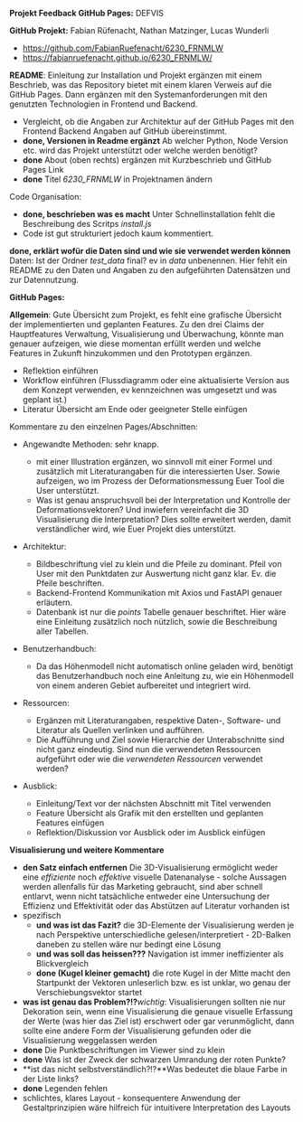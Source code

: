 **Projekt Feedback GitHub Pages:** DEFVIS

**GitHub Projekt:** Fabian Rüfenacht, Nathan Matzinger, Lucas Wunderli

- https://github.com/FabianRuefenacht/6230_FRNMLW
- https://fabianruefenacht.github.io/6230_FRNMLW/

**README**: Einleitung zur Installation und Projekt ergänzen mit einem Beschrieb, was das Repository bietet mit einem klaren Verweis auf die GitHub Pages. Dann ergänzen mit den Systemanforderungen mit den genutzten Technologien in Frontend und Backend.

- Vergleicht, ob die Angaben zur Architektur auf der GitHub Pages mit den Frontend Backend Angaben auf GitHub übereinstimmt.
- **done, Versionen in Readme ergänzt** Ab welcher Python, Node Version etc. wird das Projekt unterstützt oder welche werden benötigt?
- **done** About (oben rechts) ergänzen mit Kurzbeschrieb und GitHub Pages Link
- **done** Titel _6230_FRNMLW_ in Projektnamen ändern

Code Organisation:

- **done, beschrieben was es macht** Unter Schnellinstallation fehlt die Beschreibung des Scritps _install.js_
- Code ist gut strukturiert jedoch kaum kommentiert.

**done, erklärt wofür die Daten sind und wie sie verwendet werden können** Daten: Ist der Ordner _test_data_ final? ev in _data_ unbenennen. Hier fehlt ein README zu den Daten und Angaben zu den aufgeführten Datensätzen und zur Datennutzung.

**GitHub Pages:**

**Allgemein**: Gute Übersicht zum Projekt, es fehlt eine grafische Übersicht der implementierten und geplanten Features. Zu den drei Claims der Hauptfeatures Verwaltung, Visualisierung und Überwachung, könnte man genauer aufzeigen, wie diese momentan erfüllt werden und welche Features in Zukunft hinzukommen und den Prototypen ergänzen.

<!-- - Auf Formulierungen wie *grossartig* und *ohne Dich zu überfordern* verzichten. Das eine erhöht die Erwartungen oder scheint ironisch und das Zweite ist für User nicht auf Augenhöhe formuliert. -->

- Reflektion einführen
- Workflow einführen (Flussdiagramm oder eine aktualisierte Version aus dem Konzept verwenden, ev kennzeichnen was umgesetzt und was geplant ist.)
- Literatur Übersicht am Ende oder geeigneter Stelle einfügen

Kommentare zu den einzelnen Pages/Abschnitten:

- Angewandte Methoden: sehr knapp.

  - mit einer Illustration ergänzen, wo sinnvoll mit einer Formel und zusätzlich mit Literaturangaben für die interessierten User. Sowie aufzeigen, wo im Prozess der Deformationsmessung Euer Tool die User unterstützt.
  - Was ist genau anspruchsvoll bei der Interpretation und Kontrolle der Deformationsvektoren? Und inwiefern vereinfacht die 3D Visualisierung die Interpretation? Dies sollte erweitert werden, damit verständlicher wird, wie Euer Projekt dies unterstützt.

- Architektur:

  - Bildbeschriftung viel zu klein und die Pfeile zu dominant. Pfeil von User mit den Punktdaten zur Auswertung nicht ganz klar. Ev. die Pfeile beschriften.
  - Backend-Frontend Kommunikation mit Axios und FastAPI genauer erläutern.
  - Datenbank ist nur die _points_ Tabelle genauer beschriftet. Hier wäre eine Einleitung zusätzlich noch nützlich, sowie die Beschreibung aller Tabellen.

- Benutzerhandbuch:
  <!-- - Hier könnte man auf eine Seite untereinander das Registrieren und Einloggen zusammenfassen, sowie Projekt erstellen, laden und Session erfassen, so wird der Lesefluss weniger unterbrochen und User können direkt die einzelnen Schritte durchscrollen -->

  - Da das Höhenmodell nicht automatisch online geladen wird, benötigt das Benutzerhandbuch noch eine Anleitung zu, wie ein Höhenmodell von einem anderen Gebiet aufbereitet und integriert wird.

- Ressourcen:

  - Ergänzen mit Literaturangaben, respektive Daten-, Software- und Literatur als Quellen verlinken und aufführen.
  - Die Aufführung und Ziel sowie Hierarchie der Unterabschnitte sind nicht ganz eindeutig. Sind nun die verwendeten Ressourcen aufgeführt oder wie die _verwendeten Ressourcen_ verwendet werden?

- Ausblick:
  - Einleitung/Text vor der nächsten Abschnitt mit Titel verwenden
  - Feature Übersicht als Grafik mit den erstellten und geplanten Features einfügen
  - Reflektion/Diskussion vor Ausblick oder im Ausblick einfügen

**Visualisierung und weitere Kommentare**

- **den Satz einfach entfernen** Die 3D-Visualisierung ermöglicht weder eine _effiziente_ noch _effektive_ visuelle Datenanalyse - solche Aussagen werden allenfalls für das Marketing gebraucht, sind aber schnell entlarvt, wenn nicht tatsächliche entweder eine Untersuchung der Effizienz und Effektivität oder das Abstützen auf Literatur vorhanden ist
- spezifisch
  - **und was ist das Fazit?** die 3D-Elemente der Visualisierung werden je nach Perspektive unterschiedliche gelesen/interpretiert - 2D-Balken daneben zu stellen wäre nur bedingt eine Lösung
  - **und was soll das heissen???** Navigation ist immer ineffizienter als Blickvergleich
  - **done (Kugel kleiner gemacht)** die rote Kugel in der Mitte macht den Startpunkt der Vektoren unleserlich bzw. es ist unklar, wo genau der Verschiebungsvektor startet
- **was ist genau das Problem?!?**_wichtig_: Visualisierungen sollten nie nur Dekoration sein, wenn eine Visualisierung die genaue visuelle Erfassung der Werte (was hier das Ziel ist) erschwert oder gar verunmöglicht, dann sollte eine andere Form der Visualisierung gefunden oder die Visualisierung weggelassen werden
- **done** Die Punktbeschriftungen im Viewer sind zu klein
- **done** Was ist der Zweck der schwarzen Umrandung der roten Punkte?
- **ist das nicht selbstverständlich?!?**Was bedeutet die blaue Farbe in der Liste links?
- **done** Legenden fehlen
- schlichtes, klares Layout - konsequentere Anwendung der Gestaltprinzipien wäre hilfreich für intuitivere Interpretation des Layouts
